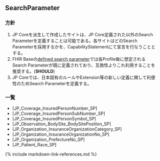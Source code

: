 ## SearchParameter

### 方針
1. JP Coreを派生して作成したサイトは、JP Core定義された以外のSearch Parameterを定義することは可能である。各サイトはどのSearch Parameterを採用するかを、CapabilityStatementにて宣言を行なうこととする。
1. FHIR Baseの[defined search parameter](https://fhir-ru.github.io/searchparameter-registry.html)では各Profile毎に想定されるSearch Parameterが既に定義されており、互換性よりこれ利用することを推奨する。(**SHOULD**)
1. JP Coreでは、日本固有のルールやExtension等の新しい定義に関して利便性のためSearch Parameterを定義する。

### 一覧
* [JP_Coverage_InsuredPersonNumber_SP]
* [JP_Coverage_InsuredPersonSubNumber_SP]
* [JP_Coverage_InsuredPersonSymbol_SP]
* [JP_Observation_BodySite_BodySitePosition_SP]
* [JP_Organization_InsuranceOrganizationCategory_SP]
* [JP_Organization_InsuranceOrganizationNo_SP]
* [JP_Organization_PrefectureNo_SP]
* [JP_Patient_Race_SP]

{% include markdown-link-references.md %}
